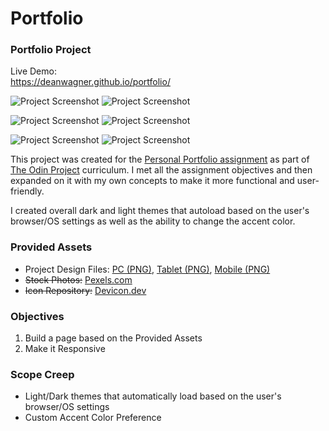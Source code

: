 # Portfolio
### Portfolio Project

Live Demo:  
https://deanwagner.github.io/portfolio/

![Project Screenshot](https://deanwagner.github.io/portfolio/img/portfolio-pc-light.png) ![Project Screenshot](https://deanwagner.github.io/portfolio/img/portfolio-pc-dark.png)

![Project Screenshot](https://deanwagner.github.io/portfolio/img/portfolio-pc-red.png) ![Project Screenshot](https://deanwagner.github.io/portfolio/img/portfolio-pc-green.png)

![Project Screenshot](https://deanwagner.github.io/portfolio/img/portfolio-mobile-dark.png) ![Project Screenshot](https://deanwagner.github.io/portfolio/img/portfolio-mobile-magenta.png)

This project was created for the [Personal Portfolio assignment](https://www.theodinproject.com/paths/full-stack-javascript/courses/advanced-html-and-css/lessons/personal-portfolio) as part of [The Odin Project](https://www.theodinproject.com) curriculum. I met all the assignment objectives and then expanded on it with my own concepts to make it more functional and user-friendly.

I created overall dark and light themes that autoload based on the user's browser/OS settings as well as the ability to change the accent color.

### Provided Assets

* Project Design Files: [PC (PNG)](https://cdn.statically.io/gh/TheOdinProject/curriculum/main/html_css/project_portfolio/portfolio.png), [Tablet (PNG)](https://cdn.statically.io/gh/TheOdinProject/curriculum/main/html_css/project_portfolio/portfolio%20tablet.png), [Mobile (PNG)](https://cdn.statically.io/gh/TheOdinProject/curriculum/main/html_css/project_portfolio/portfolio%20mobile.png)
* ~~Stock Photos:~~ [Pexels.com](https://www.pexels.com/)
* ~~Icon Repository:~~ [Devicon.dev](https://devicon.dev/)

### Objectives

1. Build a page based on the Provided Assets
2. Make it Responsive

### Scope Creep

* Light/Dark themes that automatically load based on the user's browser/OS settings
* Custom Accent Color Preference